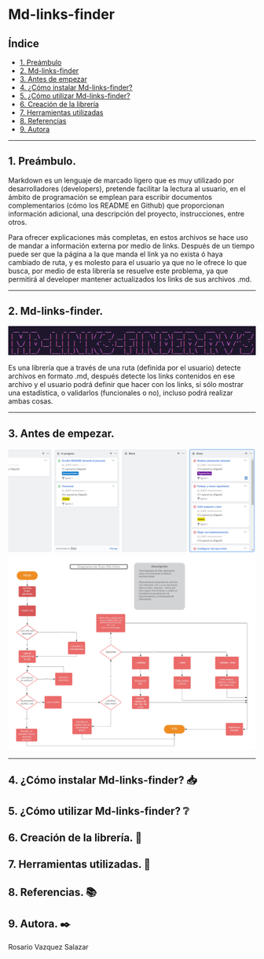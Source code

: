 # Md-links-finder

## Índice

* [1. Preámbulo](#1-preámbulo)
* [2. Md-links-finder](#2-md-links-finder)
* [3. Antes de empezar](#3-antes-de-empezar)
* [4. ¿Cómo instalar Md-links-finder?](#4-¿cómo-instalar-md-links-finder?)
* [5. ¿Cómo utilizar Md-links-finder?](#5-¿cómo-utilizar-md-links-finder?)
* [6. Creación de la librería](#6-creación-de-la-librería)
* [7. Herramientas utilizadas](#7-herramientas-utilizadas)
* [8. Referencias](#8-referencias)
* [9. Autora](#9-autora)

***

## 1. Preámbulo. 

Markdown es un lenguaje de marcado ligero que es muy utilizado por desarrolladores (developers), pretende facilitar la lectura al usuario, en el ámbito de programación se emplean para escribir documentos complementarios (cómo los README en Github) que proporcionan información adicional, una descripción del proyecto, instrucciones, entre otros.

Para ofrecer explicaciones más completas, en estos archivos se hace uso de mandar a información externa por medio de links. Después de un tiempo puede ser que la página a la que manda el link ya no exista ó haya cambiado de ruta, y es molesto para el usuario ya que no le ofrece lo que busca, por medio de esta librería se resuelve este problema, ya que permitirá al developer mantener actualizados los links de sus archivos .md.

***

## 2. Md-links-finder.

![Imagen Md-links-finder-rvs](./image/Nombre-libreria.png)

Es una librería que  a través de una ruta (definida por el usuario) detecte archivos en formato .md, después detecte los links contenidos en ese archivo y el usuario podrá definir que hacer con los links, si sólo mostrar una estadística, o validarlos (funcionales o no), incluso podrá realizar ambas cosas.

***

## 3. Antes de empezar.

![planeacion](./image/planeacion.png)
![Diagrama de flujo](./image/Diagrama-md-links.jpeg)

***

## 4. ¿Cómo instalar Md-links-finder? :inbox_tray:

## 5. ¿Cómo utilizar Md-links-finder? :grey_question:

## 6. Creación de la librería. :wrench:

## 7. Herramientas utilizadas. :hammer:

## 8. Referencias. :books:

## 9. Autora. :black_nib:

Rosario Vazquez Salazar

